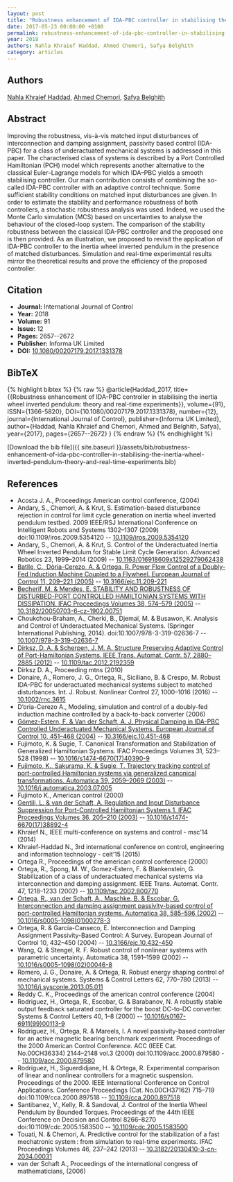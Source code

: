 ```yaml
---
layout: post
title: "Robustness enhancement of IDA-PBC controller in stabilising the inertia wheel inverted pendulum: theory and real-time experiments"
date: 2017-05-23 00:00:00 +0100
permalink: robustness-enhancement-of-ida-pbc-controller-in-stabilising-the-inertia-wheel-inverted-pendulum-theory-and-real-time-experiments
year: 2018
authors: Nahla Khraief Haddad, Ahmed Chemori, Safya Belghith
category: articles
---
```

 
## Authors
[Nahla Khraief Haddad](authors/nahla-khraief-haddad), [Ahmed Chemori](authors/ahmed-chemori), [Safya Belghith](authors/safya-belghith)
 
## Abstract
 Improving the robustness, vis-à-vis matched input disturbances of interconnection and damping assignment, passivity based control (IDA-PBC) for a class of underactuated mechanical systems is addressed in this paper. The characterised class of systems is described by a Port Controlled Hamiltonian (PCH) model which represents another alternative to the classical Euler–Lagrange models for which IDA–PBC yields a smooth stabilising controller. Our main contribution consists of combining the so-called IDA-PBC controller with an adaptive control technique. Some sufficient stability conditions on matched input disturbances are given. In order to estimate the stability and performance robustness of both controllers, a stochastic robustness analysis was used. Indeed, we used the Monte Carlo simulation (MCS) based on uncertainties to analyse the behaviour of the closed-loop system. The comparison of the stability robustness between the classical IDA-PBC controller and the proposed one is then provided. As an illustration, we proposed to revisit the application of IDA-PBC controller to the inertia wheel inverted pendulum in the presence of matched disturbances. Simulation and real-time experimental results mirror the theoretical results and prove the efficiency of the proposed controller.
 
## Citation
- **Journal:** International Journal of Control
- **Year:** 2018
- **Volume:** 91
- **Issue:** 12
- **Pages:** 2657--2672
- **Publisher:** Informa UK Limited
- **DOI:** [10.1080/00207179.2017.1331378](https://doi.org/10.1080/00207179.2017.1331378)
 
## BibTeX
{% highlight bibtex %}
{% raw %}
@article{Haddad_2017,
  title={{Robustness enhancement of IDA-PBC controller in stabilising the inertia wheel inverted pendulum: theory and real-time experiments}},
  volume={91},
  ISSN={1366-5820},
  DOI={10.1080/00207179.2017.1331378},
  number={12},
  journal={International Journal of Control},
  publisher={Informa UK Limited},
  author={Haddad, Nahla Khraief and Chemori, Ahmed and Belghith, Safya},
  year={2017},
  pages={2657--2672}
}
{% endraw %}
{% endhighlight %}
 
[Download the bib file]({{ site.baseurl }}/assets/bib/robustness-enhancement-of-ida-pbc-controller-in-stabilising-the-inertia-wheel-inverted-pendulum-theory-and-real-time-experiments.bib)
 
## References
- Acosta J. A., Proceedings American control conference, (2004)
- Andary, S., Chemori, A. & Krut, S. Estimation-based disturbance rejection in control for limit cycle generation on inertia wheel inverted pendulum testbed. 2009 IEEE/RSJ International Conference on Intelligent Robots and Systems 1302–1307 (2009) doi:10.1109/iros.2009.5354120 -- [10.1109/iros.2009.5354120](https://doi.org/10.1109/iros.2009.5354120)
- Andary, S., Chemori, A. & Krut, S. Control of the Underactuated Inertia Wheel Inverted Pendulum for Stable Limit Cycle Generation. Advanced Robotics 23, 1999–2014 (2009) -- [10.1163/016918609x12529279062438](https://doi.org/10.1163/016918609x12529279062438)
- [Batlle, C., Dòria-Cerezo, A. & Ortega, R. Power Flow Control of a Doubly-Fed Induction Machine Coupled to a Flywheel. European Journal of Control 11, 209–221 (2005)](power-flow-control-of-a-doubly-fed-induction-machine-coupled-to-a-flywheel) -- [10.3166/ejc.11.209-221](https://doi.org/10.3166/ejc.11.209-221)
- [Becherif, M. & Mendes, E. STABILITY AND ROBUSTNESS OF DISTURBED-PORT CONTROLLED HAMILTONIAN SYSTEMS WITH DISSIPATION. IFAC Proceedings Volumes 38, 574–579 (2005)](stability-and-robustness-of-disturbed-port-controlled-hamiltonian-systems-with-dissipation) -- [10.3182/20050703-6-cz-1902.00751](https://doi.org/10.3182/20050703-6-cz-1902.00751)
- Choukchou-Braham, A., Cherki, B., Djemaï, M. & Busawon, K. Analysis and Control of Underactuated Mechanical Systems. (Springer International Publishing, 2014). doi:10.1007/978-3-319-02636-7 -- [10.1007/978-3-319-02636-7](https://doi.org/10.1007/978-3-319-02636-7)
- [Dirksz, D. A. & Scherpen, J. M. A. Structure Preserving Adaptive Control of Port-Hamiltonian Systems. IEEE Trans. Automat. Contr. 57, 2880–2885 (2012)](structure-preserving-adaptive-control-of-port-hamiltonian-systems) -- [10.1109/tac.2012.2192359](https://doi.org/10.1109/tac.2012.2192359)
- Dirksz D. A., Proceeding mtns (2010)
- Donaire, A., Romero, J. G., Ortega, R., Siciliano, B. & Crespo, M. Robust IDA-PBC for underactuated mechanical systems subject to matched disturbances. Int. J. Robust. Nonlinear Control 27, 1000–1016 (2016) -- [10.1002/rnc.3615](https://doi.org/10.1002/rnc.3615)
- D‘oria-Cerezo A., Modeling, simulation and control of a doubly-fed induction machine controlled by a back-to-back converter (2006)
- [Gómez-Estern, F. & Van der Schaft, A. J. Physical Damping in IDA-PBC Controlled Underactuated Mechanical Systems. European Journal of Control 10, 451–468 (2004)](physical-damping-in-ida-pbc-controlled-underactuated-mechanical-systems) -- [10.3166/ejc.10.451-468](https://doi.org/10.3166/ejc.10.451-468)
- Fujimoto, K. & Sugie, T. Canonical Transformation and Stabilization of Generalized Hamiltonian Systems. IFAC Proceedings Volumes 31, 523–528 (1998) -- [10.1016/s1474-6670(17)40390-9](https://doi.org/10.1016/s1474-6670(17)40390-9)
- [Fujimoto, K., Sakurama, K. & Sugie, T. Trajectory tracking control of port-controlled Hamiltonian systems via generalized canonical transformations. Automatica 39, 2059–2069 (2003)](trajectory-tracking-control-of-port-controlled-hamiltonian-systems-via-generalized-canonical-transformations) -- [10.1016/j.automatica.2003.07.005](https://doi.org/10.1016/j.automatica.2003.07.005)
- Fujimoto K., American control (2000)
- [Gentili, L. & van der Schaft, A. Regulation and Input Disturbance Suppression for Port-Controlled Hamiltonian Systems 1. IFAC Proceedings Volumes 36, 205–210 (2003)](regulation-and-input-disturbance-suppression-for-port-controlled-hamiltonian-systems-1) -- [10.1016/s1474-6670(17)38892-4](https://doi.org/10.1016/s1474-6670(17)38892-4)
- Khraief N., IEEE multi-conference on systems and control - msc’14 (2014)
- Khraief-Haddad N., 3rd international conference on control, engineering and information technology - ceit’15 (2015)
- Ortega R., Proceedings of the american control conference (2000)
- Ortega, R., Spong, M. W., Gomez-Estern, F. & Blankenstein, G. Stabilization of a class of underactuated mechanical systems via interconnection and damping assignment. IEEE Trans. Automat. Contr. 47, 1218–1233 (2002) -- [10.1109/tac.2002.800770](https://doi.org/10.1109/tac.2002.800770)
- [Ortega, R., van der Schaft, A., Maschke, B. & Escobar, G. Interconnection and damping assignment passivity-based control of port-controlled Hamiltonian systems. Automatica 38, 585–596 (2002)](interconnection-and-damping-assignment-passivity-based-control-of-port-controlled-hamiltonian-systems) -- [10.1016/s0005-1098(01)00278-3](https://doi.org/10.1016/s0005-1098(01)00278-3)
- Ortega, R. & García-Canseco, E. Interconnection and Damping Assignment Passivity-Based Control: A Survey. European Journal of Control 10, 432–450 (2004) -- [10.3166/ejc.10.432-450](https://doi.org/10.3166/ejc.10.432-450)
- Wang, Q. & Stengel, R. F. Robust control of nonlinear systems with parametric uncertainty. Automatica 38, 1591–1599 (2002) -- [10.1016/s0005-1098(02)00046-8](https://doi.org/10.1016/s0005-1098(02)00046-8)
- Romero, J. G., Donaire, A. & Ortega, R. Robust energy shaping control of mechanical systems. Systems &amp; Control Letters 62, 770–780 (2013) -- [10.1016/j.sysconle.2013.05.011](https://doi.org/10.1016/j.sysconle.2013.05.011)
- Reddy C. K., Proceedings of the american control conference (2004)
- Rodriguez, H., Ortega, R., Escobar, G. & Barabanov, N. A robustly stable output feedback saturated controller for the boost DC-to-DC converter. Systems &amp; Control Letters 40, 1–8 (2000) -- [10.1016/s0167-6911(99)00113-9](https://doi.org/10.1016/s0167-6911(99)00113-9)
- Rodriguez, H., Ortega, R. & Mareels, I. A novel passivity-based controller for an active magnetic bearing benchmark experiment. Proceedings of the 2000 American Control Conference. ACC (IEEE Cat. No.00CH36334) 2144–2148 vol.3 (2000) doi:10.1109/acc.2000.879580 -- [10.1109/acc.2000.879580](https://doi.org/10.1109/acc.2000.879580)
- Rodriguez, H., Siguerdidjane, H. & Ortega, R. Experimental comparison of linear and nonlinear controllers for a magnetic suspension. Proceedings of the 2000. IEEE International Conference on Control Applications. Conference Proceedings (Cat. No.00CH37162) 715–719 doi:10.1109/cca.2000.897518 -- [10.1109/cca.2000.897518](https://doi.org/10.1109/cca.2000.897518)
- Santibanez, V., Kelly, R. & Sandoval, J. Control of the Inertia Wheel Pendulum by Bounded Torques. Proceedings of the 44th IEEE Conference on Decision and Control 8266–8270 doi:10.1109/cdc.2005.1583500 -- [10.1109/cdc.2005.1583500](https://doi.org/10.1109/cdc.2005.1583500)
- Touati, N. & Chemori, A. Predictive control for the stabilization of a fast mechatronic system : from simulation to real-time experiments. IFAC Proceedings Volumes 46, 237–242 (2013) -- [10.3182/20130410-3-cn-2034.00031](https://doi.org/10.3182/20130410-3-cn-2034.00031)
- van der Schaft A., Proceedings of the international congress of mathematicians, (2006)

